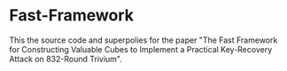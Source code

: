 # Fast-Framework
This the source code and superpolies for the paper "The Fast Framework for Constructing Valuable Cubes to Implement a Practical Key-Recovery Attack on 832-Round Trivium".


